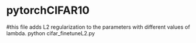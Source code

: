 # pytorchCIFAR10
#this file adds L2 regularization to the parameters with different values of lambda.
python cifar_finetuneL2.py
